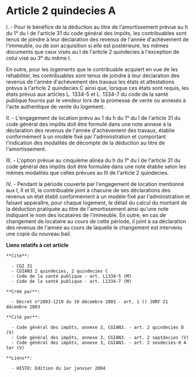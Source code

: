 # Article 2 quindecies A

I. - Pour le bénéfice de la déduction au titre de l'amortissement prévue au h du 1° du I de l'article 31 du code général des
impôts, les contribuables sont tenus de joindre à leur déclaration des revenus de l'année d'achèvement de l'immeuble, ou de
son acquisition si elle est postérieure, les mêmes documents que ceux visés au I de l'article 2 quindecies à l'exception de
celui visé au 3° du même I.

En outre, pour les logements que le contribuable acquiert en vue de les réhabiliter, les contribuables sont tenus de joindre
à leur déclaration des revenus de l'année d'achèvement des travaux les états et attestations prévus à l'article 2 quindecies
C ainsi que, lorsque ces états sont requis, les états prévus aux articles L. 1334-5 et L. 1334-7 du code de la santé publique
fournis par le vendeur lors de la promesse de vente ou annexés à l'acte authentique de vente du logement.

II. - L'engagement de location prévu au 1 du h du 1° du I de l'article 31 du code général des impôts doit être formulé dans
une note annexe à la déclaration des revenus de l'année d'achèvement des travaux, établie conformément à un modèle fixé par
l'administration et comportant l'indication des modalités de décompte de la déduction au titre de l'amortissement.

III. - L'option prévue au cinquième alinéa du h du 1° du I de l'article 31 du code général des impôts doit être formulée dans
une note établie selon les mêmes modalités que celles prévues au III de l'article 2 quindecies.

IV. - Pendant la période couverte par l'engagement de location mentionné aux I, II et III, le contribuable joint à chacune de
ses déclarations des revenus un état établi conformément à un modèle fixé par l'administration et faisant apparaître, pour
chaque logement, le détail du calcul du montant de la déduction pratiquée au titre de l'amortissement ainsi qu'une note
indiquant le nom des locataires de l'immeuble. En outre, en cas de changement de locataire au cours de cette période, il
joint à sa déclaration des revenus de l'année au cours de laquelle le changement est intervenu une copie du nouveau bail.

**Liens relatifs à cet article**

	**Cite**:

	  - CGI 31
	  - CGIAN3 2 quindecies, 2 quindecies C
	  - Code de la santé publique - art. L1334-5 (M)
	  - Code de la santé publique - art. L1334-7 (M)

	**Créé par**:

	  - Décret n°2003-1219 du 19 décembre 2003 - art. 1 () JORF 21 décembre 2003

	**Cité par**:

	  - Code général des impôts, annexe 3, CGIAN3. - art. 2 quindecies D (V)
	  - Code général des impôts, annexe 3, CGIAN3. - art. 2 septdecies (V)
	  - Code général des impôts, annexe 3, CGIAN3. - art. 2 sexdecies-0 A ter (V)

	**Liens**:

	  - HISTO: Edition du 1er janvier 2004
